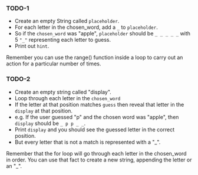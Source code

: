 ### TODO-1
- Create an empty String called `placeholder`.
- For each letter in the chosen_word, add a `_` to `placeholder`.
- So if the `chosen_word` was "apple", `placeholder` should be `_ _ _ _ _` with 5 `"_"` representing each letter to guess.
- Print out `hint`.

<div class="hint">
  Remember you can use the range() function inside a loop to carry out an action for a particular number of times. 
</div>


### TODO-2
- Create an empty string called "display".
- Loop through each letter in the `chosen_word`
- If the letter at that position matches `guess` then reveal that letter in the `display` at that position.
- e.g. If the user guessed "p" and the chosen word was "apple", then `display` should be `_ p p _ _`.
- Print `display` and you should see the guessed letter in the correct position.
- But every letter that is not a match is represented with a "_".

<div class="hint">
  Remember that the for loop will go through each letter in the chosen_word in order. You can use that fact to create a new string, appending the letter or an "_".
</div>
